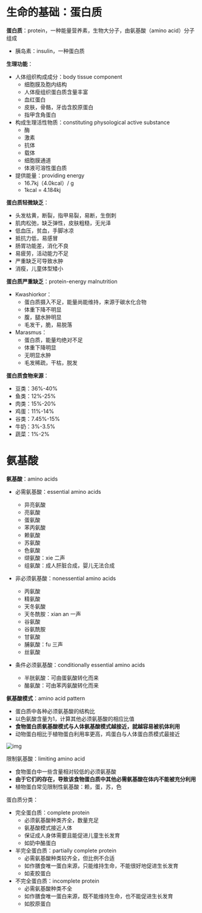 # 生命的基础：蛋白质

**蛋白质**：protein，一种能量营养素，生物大分子，由氨基酸（amino acid）分子组成

- 胰岛素：insulin，一种蛋白质

**生理功能**：

- 人体组织构成成分：body tissue component
  - 细胞膜及胞内结构
  - 人体瘦组织蛋白质含量丰富
  - 血红蛋白
  - 皮肤，骨骼，牙齿含胶原蛋白
  - 指甲含角蛋白
- 构成生理活性物质：constituting physological active substance
  - 酶
  - 激素
  - 抗体
  - 载体
  - 细胞膜通道
  - 体液可溶性蛋白质
- 提供能量：providing energy
  - 16.7kj（4.0kcal）/ g
  - 1kcal = 4.184kj

**蛋白质轻微缺乏**：

- 头发枯黄，断裂，指甲易裂，易断，生倒刺
- 肌肉松弛，缺乏弹性，皮肤粗糙，无光泽
- 低血压，贫血，手脚冰凉
- 抵抗力低，易感冒
- 肠胃功能差，消化不良
- 易疲劳，活动能力不足
- 严重缺乏可导致水肿
- 消瘦，儿童体型矮小

**蛋白质严重缺乏**：protein-energy malnutrition

- Kwashiorkor：
  - 蛋白质摄入不足，能量尚能维持，来源于碳水化合物
  - 体重下降不明显
  - 腹，腿水肿明显
  - 毛发干，脆，易脱落
- Marasmus：
  - 蛋白质，能量均绝对不足
  - 体重下降明显
  - 无明显水肿
  - 毛发稀疏，干枯，脱发

**蛋白质食物来源**：

- 豆类：36%-40%
- 鱼类：12%-25%
- 肉类：15%-20%
- 鸡蛋：11%-14%
- 谷类：7.45%-15%
- 牛奶：3%-3.5%
- 蔬菜：1%-2%

# 氨基酸

**氨基酸**：amino acids

- 必需氨基酸：essential amino acids
  - 异亮氨酸
  - 亮氨酸
  - 蛋氨酸
  - 苯丙氨酸
  - 赖氨酸
  - 苏氨酸
  - 色氨酸
  - 缬氨酸：xie 二声
  - 组氨酸：成人肝脏合成，婴儿无法合成

- 非必须氨基酸：nonessential amino acids
  - 丙氨酸
  - 精氨酸
  - 天冬氨酸
  - 天冬酰胺：xian an 一声
  - 谷氨酸
  - 谷氨酰胺
  - 甘氨酸
  - 脯氨酸：fu 三声
  - 丝氨酸

- 条件必须氨基酸：conditionally essential amino acids
  - 半胱氨酸：可由蛋氨酸转化而来
  - 酪氨酸：可由苯丙氨酸转化而来

**氨基酸模式**：amino acid pattern

- 蛋白质中各种必须氨基酸的结构比
- 以色氨酸含量为1，计算其他必须氨基酸的相应比值
- **食物蛋白质氨基酸模式与人体氨基酸模式越接近，就越容易被机体利用**
- 动物蛋白相比于植物蛋白利用率更高，鸡蛋白与人体蛋白质模式最接近

![img](https://gimg2.baidu.com/image_search/src=http%3A%2F%2Ffile3.foodmate.net%2Fattachment%2Fforum%2Fmonth_0710%2F20071023_2330979708212eec230aIJEXwbXnMzHM.jpg&refer=http%3A%2F%2Ffile3.foodmate.net&app=2002&size=f9999,10000&q=a80&n=0&g=0n&fmt=jpeg?sec=1648686072&t=b92377496ac466da73a3173cec1a2dc9)

限制氨基酸：limiting amino acid

- 食物蛋白中一些含量相对较低的必须氨基酸
- **由于它们的存在，导致该食物蛋白质中其他必需氨基酸在体内不能被充分利用**
- 植物蛋白常见限制性氨基酸：赖，蛋，苏，色

蛋白质分类：

- 完全蛋白质：complete protein
  - 必须氨基酸种类齐全，数量充足
  - 氨基酸模式接近人体
  - 保证成人身体需要且能促进儿童生长发育
  - 如奶中酪蛋白
- 半完全蛋白质：partially complete protein
  - 必需氨基酸种类较齐全，但比例不合适
  - 如作膳食唯一蛋白来源，只能维持生命，不能很好地促进生长发育
  - 如麦胶蛋白
- 不完全蛋白质：incomplete protein
  - 必需氨基酸种类不全
  - 如作膳食唯一蛋白来源，既不能维持生命，也不能促进生长发育
  - 如胶原蛋白